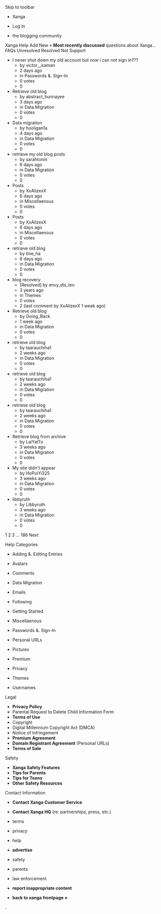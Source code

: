 Skip to toolbar

*   Xanga

*   Log In

*   the blogging community

Xanga Help Add New » **Most recently discussed** questions about Xanga… FAQs Unresolved Resolved Not Support

*   I never shut down my old account but now i can not sign in???
    *   by victor\_\_kaman
    *   2 days ago
    *   in Passwords &. Sign-In
    *   0 votes
    *   0
*   Retrieve old blog
    *   by abstract\_hunnayee
    *   3 days ago
    *   in Data Migration
    *   0 votes
    *   0
*   Data migration
    *   by hooligan1a
    *   4 days ago
    *   in Data Migration
    *   0 votes
    *   0
*   retrieve my old blog posts
    *   by sarahtonin
    *   6 days ago
    *   in Data Migration
    *   0 votes
    *   0
*   Posts
    *   by XxAlizexX
    *   6 days ago
    *   in Miscellaenous
    *   0 votes
    *   0
*   Posts
    *   by XxAlizexX
    *   6 days ago
    *   in Miscellaenous
    *   0 votes
    *   0
*   retrieve old blog
    *   by tine\_ha
    *   6 days ago
    *   in Data Migration
    *   0 votes
    *   0
*   blog recovery
    *   \[Resolved\] by envy\_dis\_leo
    *   3 years ago
    *   in Themes
    *   0 votes
    *   2 (last comment by XxAlizexX 1 week ago)
*   Retrieve old blog
    *   by Going\_Back
    *   1 week ago
    *   in Data Migration
    *   0 votes
    *   0
*   retrieve old blog
    *   by taarauchiha1
    *   2 weeks ago
    *   in Data Migration
    *   0 votes
    *   0
*   retrieve old blog
    *   by taarauchiha1
    *   2 weeks ago
    *   in Data Migration
    *   0 votes
    *   0
*   retrieve old blog
    *   by taarauchiha1
    *   2 weeks ago
    *   in Data Migration
    *   0 votes
    *   0
*   Retrieve blog from archive
    *   by LaiYatTo
    *   3 weeks ago
    *   in Data Migration
    *   0 votes
    *   0
*   My site didn't appear
    *   by HoPuiYi325
    *   3 weeks ago
    *   in Data Migration
    *   0 votes
    *   0
*   libbyruth
    *   by Libbyruth
    *   3 weeks ago
    *   in Data Migration
    *   0 votes
    *   0

1 2 3 ... 186 Next

Help Categories

*   Adding &. Editing Entries
*   Avatars
*   Comments
*   Data Migration
*   Emails
*   Following
*   Getting Started
*   Miscellaenous

*   Passwords &. Sign-In
*   Personal URLs
*   Pictures
*   Premium
*   Privacy
*   Themes
*   Usernames

Legal

*   **Privacy Policy**
*   Parental Request to Delete Child Information Form
*   **Terms of Use**
*   Copyright
*   Digital Millennium Copyright Act (DMCA)
*   Notice of Infringement
*   **Premium Agreement**
*   **Domain Registrant Agreement** (Personal URLs)
*   **Terms of Sale**

Safety

*   **Xanga Safety Features**
*   **Tips for Parents**
*   **Tips for Teens**
*   **Other Safety Resources**

Contact Information

*   **Contact Xanga Customer Service**
*   **Contact Xanga HQ** (re: partnerships, press, etc.)

*   terms
*   privacy
*   help
*   **advertise**

*   safety
*   parents
*   law enforcement
*   **report inappropriate content**

*   **back to xanga frontpage »**

<img src="http://pixel.quantserve.com/pixel/p-87h-iNOVooym2.gif" style="display: none" height="1" width="1" alt="Quantcast"/>.